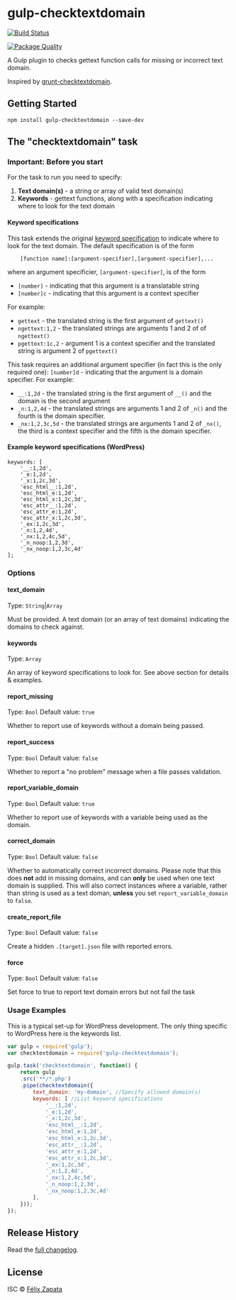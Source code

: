 # gulp-checktextdomain

[![Build Status](https://travis-ci.org/felixzapata/gulp-checktextdomain.png)](https://travis-ci.org/felixzapata/gulp-checktextdomain)

[![Package Quality](http://npm.packagequality.com/badge/gulp-checktextdomain.png)](http://npm.packagequality.com/badge/gulp-checktextdomain.png)

A Gulp plugin to checks gettext function calls for missing or incorrect text domain.

Inspired by [grunt-checktextdomain](https://github.com/stephenharris/grunt-checktextdomain).


## Getting Started

```shell
npm install gulp-checktextdomain --save-dev
```


## The "checktextdomain" task

### Important: Before you start

For the task to run you need to specify:

1. **Text domain(s)** - a string or array of valid text domain(s)
2. **Keywords** - gettext functions, along with a specification indicating where to look for the text domain


#### Keyword specifications
This task extends the original [keyword specification](http://www.gnu.org/software/gettext/manual/html_node/xgettext-Invocation.html) to indicate where to look for the text domain. The default specification is of the form

``` 
    [function name]:[argument-specifier],[argument-specifier],...
```
where an argument specificier, `[argument-specifier]`, is of the form

 - `[number]` - indicating that this argument is a translatable string
 - `[number]c` - indicating that this argument is a context specifier


For example:

 - `gettext` - the translated string is the first argument of `gettext()`
 - `ngettext:1,2` -  the translated strings are arguments 1 and 2 of of `ngettext()`
 - `pgettext:1c,2` -  argument 1 is a context specifier and the translated string is argument 2 of `pgettext()`


This task requires an additional argument specifier (in fact this is the only required one): `[number]d` - indicating that the argument is a domain specifier. For example:

 - `__:1,2d` - the translated string is the first argument of `__()` and the domain is the second argument
 - `_n:1,2,4d` -  the translated strings are arguments 1 and 2 of `_n()` and the fourth is the domain specifier.
 - `_nx:1,2,3c,5d` -  the translated strings are arguments 1 and 2 of `_nx()`, the third is a context specifier and the fifth is the domain specifier.


#### Example keyword specifications (WordPress)

```
keywords: [
	'__:1,2d',
	'_e:1,2d',
	'_x:1,2c,3d',
	'esc_html__:1,2d',
	'esc_html_e:1,2d',
	'esc_html_x:1,2c,3d',
	'esc_attr__:1,2d', 
	'esc_attr_e:1,2d', 
	'esc_attr_x:1,2c,3d', 
	'_ex:1,2c,3d',
	'_n:1,2,4d', 
	'_nx:1,2,4c,5d',
	'_n_noop:1,2,3d',
	'_nx_noop:1,2,3c,4d'
];
```

### Options

#### text_domain
Type: `String`|`Array`

Must be provided. A text domain (or an array of text domains) indicating the domains to check against.

#### keywords
Type: `Array`

An array of keyword specifications to look for. See above section for details & examples.

#### report_missing
Type: `Bool`
Default value: `true`

Whether to report use of keywords without a domain being passed.

#### report_success
Type: `Bool`
Default value: `false`

Whether to report a "no problem" message when a file passes validation.

#### report_variable_domain
Type: `Bool`
Default value: `true`

Whether to report use of keywords with a variable being used as the domain.

#### correct_domain
Type: `Bool`
Default value: `false`

Whether to automatically correct incorrect domains. Please note that this does **not** add in missing domains, and can **only** be used when one text domain is supplied. This will also correct instances where a variable, rather than string is used as a text doman, **unless** you set `report_variable_domain` to `false`.

#### create_report_file
Type: `Bool`
Default value: `false`

Create a hidden `.[target].json` file with reported errors.

#### force

Type: `Bool`
Default value: `false`

Set force to true to report text domain errors but not fail the task

### Usage Examples

This is a typical set-up for WordPress development. The only thing specific to WordPress here is the keywords list.

```js
var gulp = require('gulp');
var checktextdomain = require('gulp-checktextdomain');

gulp.task('checktextdomain', function() {
	return gulp
	.src('**/*.php')
	.pipe(checktextdomain({
		text_domain: 'my-domain', //Specify allowed domain(s)
		keywords: [ //List keyword specifications
			'__:1,2d',
			'_e:1,2d',
			'_x:1,2c,3d',
			'esc_html__:1,2d',
			'esc_html_e:1,2d',
			'esc_html_x:1,2c,3d',
			'esc_attr__:1,2d',
			'esc_attr_e:1,2d',
			'esc_attr_x:1,2c,3d',
			'_ex:1,2c,3d',
			'_n:1,2,4d',
			'_nx:1,2,4c,5d',
			'_n_noop:1,2,3d',
			'_nx_noop:1,2,3c,4d'
		],
	}));
});
```


## Release History

Read the [full changelog](CHANGELOG.md).

## License

ISC © [Félix Zapata](http://github.com/felixzapata)

